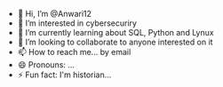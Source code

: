 - 👋 Hi, I’m @Anwari12 
- 👀 I’m interested in cybersecuriry
- 🌱 I’m currently learning about SQL, Python and Lynux
- 💞️ I’m looking to collaborate to anyone interested on it
- 📫 How to reach me... by email 
- 😄 Pronouns: ...
- ⚡ Fun fact: I'm historian...

<!---
Anwari12/Anwari12 is a ✨ special ✨ repository because its `README.md` (this file) appears on your GitHub profile.
You can click the Preview link to take a look at your changes.
--->
